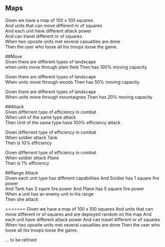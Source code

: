 ## Maps       
Given we have a map  of 100 x 100 squares       
And units that can move different nr of squares      
And each unit have different attack power       
And can travel different nr of squares      
When two oposite units met several casualties are done      
Then the user who loose all his troops loose the game.      

##Move              
Given there are different types of landscape    
when units move through plain field 
Then has 100% moving capacity   

Given there are different types of landscape    
When units move through woods
Then has 50% moving capacity    

Given there are different types of landscape    
When units move through mountaignes 
Then has 20% moving capacity    

##Attack    
Given differrent type of efficiency in combat   
When unit of the same type attack   
Then Unit of the same type have 100% efficiency attack  

Given differrent type of efficiency in combat   
When soldier attack Tank    
Then is 10% efficiency  

Given differrent type of efficiency in combat   
When soldier attack Plane   
Then is 1% efficiency   

##Range Attack    
Given each unit type has different capabilities 
And  Soldier has 1 square fire power    
And Tank has 3 squre fire power 
And Plane has 5 square fire power   
When a unit has an enemy unit in his range  
Then she attack 

=======
Given we have a map  of 100 x 100 squares
And units that can move different nr of squares and are deployed random on the map
And each unit have different attack power
And can travel different nr of squares
When two oposite units met several casualties are done
Then the user who loose all his troops loose the game.

...  to be refined
